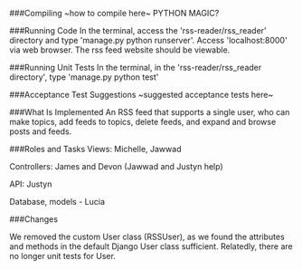 ###Compiling
~how to compile here~
PYTHON MAGIC?

###Running Code
In the terminal, access the 'rss-reader/rss_reader' directory and type 'manage.py python runserver'. Access 'localhost:8000' via web browser. The rss feed website should be viewable.

###Running Unit Tests
In the terminal, in the 'rss-reader/rss_reader directory', type 'manage.py python test'

###Acceptance Test Suggestions
~suggested acceptance tests here~

###What Is Implemented
An RSS feed that supports a single user, who can make topics, add feeds to topics, delete feeds, and expand and browse posts and feeds.

###Roles and Tasks
Views: Michelle, Jawwad

Controllers: James and Devon (Jawwad and Justyn help)

API: Justyn

Database, models - Lucia

###Changes

We removed the custom User class (RSSUser), as we found the attributes and methods in the default Django User class sufficient. Relatedly, there are no longer unit tests for User.
